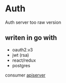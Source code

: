 # Auth
Auth server too raw version

## writen in go with
- oauth2.v3
- jwt (rsa)
- react/redux
- postgres



consumer [apiserver](https://github.com/xxarchexx/apiserver)